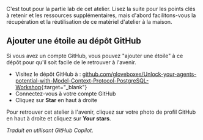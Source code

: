C'est tout pour la partie lab de cet atelier. Lisez la suite pour les points clés à retenir et les ressources supplémentaires, mais d'abord facilitons-vous la récupération et la réutilisation de ce matériel d'atelier à la maison.

## Ajouter une étoile au dépôt GitHub

Si vous avez un compte GitHub, vous pouvez "ajouter une étoile" à ce dépôt pour qu'il soit facile de le retrouver à l'avenir.

* Visitez le dépôt GitHub à : [github.com/gloveboxes/Unlock-your-agents-potential-with-Model-Context-Protocol-PostgreSQL-Workshop](https://github.com/gloveboxes/Unlock-your-agents-potential-with-Model-Context-Protocol-PostgreSQL-Workshop){:target="_blank"}
* Connectez-vous à votre compte GitHub
* Cliquez sur **Star** en haut à droite

Pour retrouver cet atelier à l'avenir, cliquez sur votre photo de profil GitHub en haut à droite et cliquez sur **Your stars**.

*Traduit en utilisant GitHub Copilot.*
